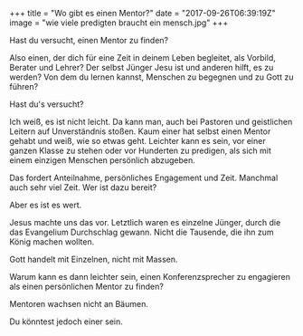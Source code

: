 +++
title = "Wo gibt es einen Mentor?"
date = "2017-09-26T06:39:19Z"
image = "wie viele predigten braucht ein mensch.jpg"
+++

Hast du versucht, einen Mentor zu finden? 

Also einen, der dich für eine Zeit in deinem Leben begleitet, als Vorbild, Berater und Lehrer? Der selbst Jünger Jesu ist und anderen hilft, es zu werden? Von dem du lernen kannst, Menschen zu begegnen und zu Gott zu führen?

Hast du's versucht?

Ich weiß, es ist nicht leicht. Da kann man, auch bei Pastoren und geistlichen Leitern auf Unverständnis stoßen. Kaum einer hat selbst einen Mentor gehabt und weiß, wie so etwas geht. Leichter kann es sein, vor einer ganzen Klasse zu stehen oder vor Hunderten zu predigen, als sich mit einem einzigen Menschen persönlich abzugeben.

Das fordert Anteilnahme, persönliches Engagement und Zeit. Manchmal auch sehr viel Zeit. Wer ist dazu bereit?

Aber es ist es wert.

Jesus machte uns das vor. Letztlich waren es einzelne Jünger, durch die das Evangelium Durchschlag gewann. Nicht die Tausende, die ihn zum König machen wollten.

Gott handelt mit Einzelnen, nicht mit Massen.

Warum kann es dann leichter sein, einen Konferenzsprecher zu engagieren als einen persönlichen Mentor zu finden?

Mentoren wachsen nicht an Bäumen.

Du könntest jedoch einer sein.
